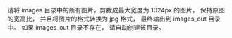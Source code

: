 请将 images 目录中的所有图片，剪裁成最大宽度为 1024px 的图片， 保持原图的宽高比， 并且将图片的格式转换为 jpg 格式， 最终输出到 images_out 目录中。 如果 images_out 目录不存在， 请自动创建该目录。